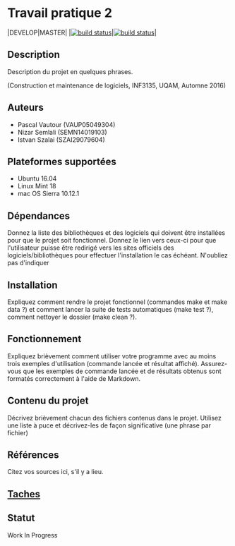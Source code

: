 # Travail pratique 2 

|DEVELOP|MASTER|
|[![build status](https://gitlab.com/ventilooo/inf3135-aut2016-tp2/badges/develop/build.svg)](https://gitlab.com/ventilooo/inf3135-aut2016-tp2/commits/develop)|[![build status](https://gitlab.com/ventilooo/inf3135-aut2016-tp2/badges/master/build.svg)](https://gitlab.com/ventilooo/inf3135-aut2016-tp2/commits/master)|

## Description

Description du projet en quelques phrases.

(Construction et maintenance de logiciels, INF3135, UQAM, Automne 2016)

## Auteurs

- Pascal Vautour (VAUP05049304)
- Nizar Semlali (SEMN14019103)
- Istvan Szalai (SZAI29079604)

## Plateformes supportées

* Ubuntu 16.04
* Linux Mint 18
* mac OS Sierra 10.12.1

## Dépendances

Donnez la liste des bibliothèques et des logiciels qui doivent être installées
pour que le projet soit fonctionnel. Donnez le lien vers ceux-ci pour que
l'utilisateur puisse être redirigé vers les sites officiels des
logiciels/bibliothèques pour effectuer l'installation le cas échéant. N'oubliez
pas d'indiquer

## Installation

Expliquez comment rendre le projet fonctionnel (commandes make et make data ?)
et comment lancer la suite de tests automatiques (make test ?), comment
nettoyer le dossier (make clean ?).

## Fonctionnement

Expliquez brièvement comment utiliser votre programme avec au moins trois
exemples d'utilisation (commande lancée et résultat affiché).  Assurez-vous que
les exemples de commande lancée et de résultats obtenus sont formatés
correctement à l'aide de Markdown.

## Contenu du projet

Décrivez brièvement chacun des fichiers contenus dans le projet. Utilisez
une liste à puce et décrivez-les de façon significative (une phrase par
fichier)

## Références

Citez vos sources ici, s'il y a lieu.

## [Taches](https://gitlab.com/ventilooo/inf3135-aut2016-tp2/boards)

## Statut

Work In Progress
